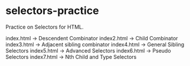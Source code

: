 # selectors-practice
Practice on Selectors for HTML.

index.html -> Descendent Combinator
index2.html -> Child Combinator
index3.html -> Adjacent sibling combinator
index4.html -> General Sibling Selectors
index5.html -> Advanced Selectors
index6.html -> Pseudo Selectors
index7.html -> Nth Child and Type Selectors
